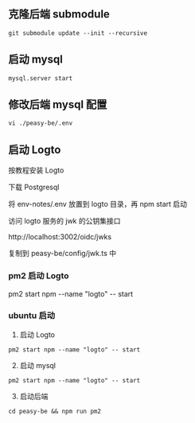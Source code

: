 ## 克隆后端 submodule

```
git submodule update --init --recursive
```

## 启动 mysql

```
mysql.server start
```

## 修改后端 mysql 配置

```
vi ./peasy-be/.env
```

## 启动 Logto

按教程安装 Logto

下载 Postgresql

将 env-notes/.env 放置到 logto 目录，再 npm start 启动

访问 logto 服务的 jwk 的公钥集接口

http://localhost:3002/oidc/jwks

复制到 peasy-be/config/jwk.ts 中

### pm2 启动 Logto

pm2 start npm --name "logto" -- start

### ubuntu 启动

1. 启动 Logto

```base
pm2 start npm --name "logto" -- start
```

2. 启动 mysql

```base
pm2 start npm --name "logto" -- start
```

3. 启动后端

```base
cd peasy-be && npm run pm2
```
